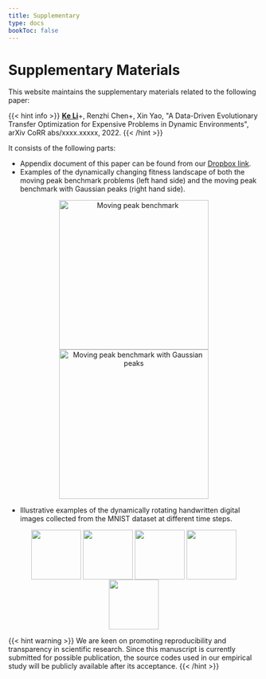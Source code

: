 ```yaml
---
title: Supplementary
type: docs
bookToc: false
---
```


# Supplementary Materials

<link rel="stylesheet" href="/academicons/academicons-1.9.0/css/academicons.min.css"/>
<link rel="stylesheet" href="https://maxcdn.bootstrapcdn.com/font-awesome/4.4.0/css/font-awesome.min.css">
<head>
<script src='https://kit.fontawesome.com/a076d05399.js' crossorigin='anonymous'></script>
<link rel="stylesheet" href="https://fonts.googleapis.com/icon?family=Material+Icons">
<link rel="stylesheet" href="https://cdnjs.cloudflare.com/ajax/libs/font-awesome/4.7.0/css/font-awesome.min.css">
</head>

This website maintains the supplementary materials related to the following paper:

{{< hint info >}}
**<ins>Ke Li</ins>**+, Renzhi Chen+, Xin Yao, "A Data-Driven Evolutionary Transfer Optimization for Expensive Problems in Dynamic Environments", arXiv CoRR abs/xxxx.xxxxx, 2022.
{{< /hint >}}

It consists of the following parts:
- Appendix document of this paper can be found from our <i class='fa fa-dropbox' style='font-size:16px'></i> [Dropbox link](https://www.dropbox.com/s/qca5du8orww36ak/supp.pdf?dl=0).
- Examples of the dynamically changing fitness landscape of both the moving peak benchmark problems (left hand side) and the moving peak benchmark with Gaussian peaks (right hand side).
<div align="center">
<img src="/media/gifs/mpb.gif" width = "300px" align=center title="Moving peak benchmark" />
<img src="/media/gifs/mpbg.gif" width = "300px" align=center title="Moving peak benchmark with Gaussian peaks" />
</div>

- Illustrative examples of the dynamically rotating handwritten digital images collected from the MNIST dataset at different time steps.
<div align="center">
<img src="/media/gifs/0.gif" width = "100px" align=center />
<img src="/media/gifs/1.gif" width = "100px" align=center />
<img src="/media/gifs/4.gif" width = "100px" align=center />
<img src="/media/gifs/5.gif" width = "100px" align=center />
<img src="/media/gifs/9.gif" width = "100px" align=center />
</div>

{{< hint warning >}}
We are keen on promoting reproducibility and transparency in scientific research. Since this manuscript is currently submitted for possible publication, the source codes used in our empirical study will be publicly available after its acceptance.
{{< /hint >}}
